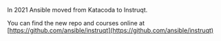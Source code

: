 In 2021 Ansible moved from Katacoda to Instruqt.

You can find the new repo and courses online at [https://github.com/ansible/instruqt](https://github.com/ansible/instruqt)
